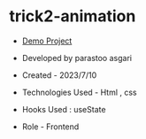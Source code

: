# trick2-animation


- [Demo Project](https://parastoo-asgari.github.io/trick2-animation/)

- Developed by parastoo asgari

- Created - 2023/7/10

- Technologies Used - Html , css

- Hooks Used : useState 

- Role - Frontend


